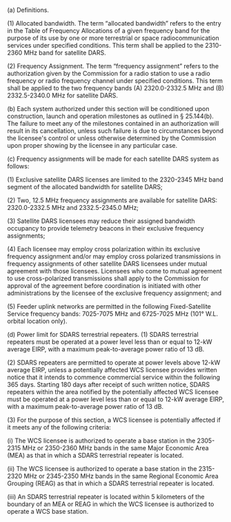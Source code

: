 (a) Definitions.

(1) Allocated bandwidth. The term “allocated bandwidth” refers to the entry in the Table of Frequency Allocations of a given frequency band for the purpose of its use by one or more terrestrial or space radiocommunication services under specified conditions. This term shall be applied to the 2310-2360 MHz band for satellite DARS.

(2) Frequency Assignment. The term “frequency assignment” refers to the authorization given by the Commission for a radio station to use a radio frequency or radio frequency channel under specified conditions. This term shall be applied to the two frequency bands (A) 2320.0-2332.5 MHz and (B) 2332.5-2340.0 MHz for satellite DARS.

(b) Each system authorized under this section will be conditioned upon construction, launch and operation milestones as outlined in § 25.144(b). The failure to meet any of the milestones contained in an authorization will result in its cancellation, unless such failure is due to circumstances beyond the licensee's control or unless otherwise determined by the Commission upon proper showing by the licensee in any particular case.

(c) Frequency assignments will be made for each satellite DARS system as follows:

(1) Exclusive satellite DARS licenses are limited to the 2320-2345 MHz band segment of the allocated bandwidth for satellite DARS;

(2) Two, 12.5 MHz frequency assignments are available for satellite DARS: 2320.0-2332.5 MHz and 2332.5-2345.0 MHz;

(3) Satellite DARS licensees may reduce their assigned bandwidth occupancy to provide telemetry beacons in their exclusive frequency assignments;

(4) Each licensee may employ cross polarization within its exclusive frequency assignment and/or may employ cross polarized transmissions in frequency assignments of other satellite DARS licensees under mutual agreement with those licensees. Licensees who come to mutual agreement to use cross-polarized transmissions shall apply to the Commission for approval of the agreement before coordination is initiated with other administrations by the licensee of the exclusive frequency assignment; and

(5) Feeder uplink networks are permitted in the following Fixed-Satellite Service frequency bands: 7025-7075 MHz and 6725-7025 MHz (101° W.L. orbital location only).

(d) Power limit for SDARS terrestrial repeaters. (1) SDARS terrestrial repeaters must be operated at a power level less than or equal to 12-kW average EIRP, with a maximum peak-to-average power ratio of 13 dB.

(2) SDARS repeaters are permitted to operate at power levels above 12-kW average EIRP, unless a potentially affected WCS licensee provides written notice that it intends to commence commercial service within the following 365 days. Starting 180 days after receipt of such written notice, SDARS repeaters within the area notified by the potentially affected WCS licensee must be operated at a power level less than or equal to 12-kW average EIRP, with a maximum peak-to-average power ratio of 13 dB.

(3) For the purpose of this section, a WCS licensee is potentially affected if it meets any of the following criteria:

(i) The WCS licensee is authorized to operate a base station in the 2305-2315 MHz or 2350-2360 MHz bands in the same Major Economic Area (MEA) as that in which a SDARS terrestrial repeater is located.

(ii) The WCS licensee is authorized to operate a base station in the 2315-2320 MHz or 2345-2350 MHz bands in the same Regional Economic Area Grouping (REAG) as that in which a SDARS terrestrial repeater is located.

(iii) An SDARS terrestrial repeater is located within 5 kilometers of the boundary of an MEA or REAG in which the WCS licensee is authorized to operate a WCS base station.

